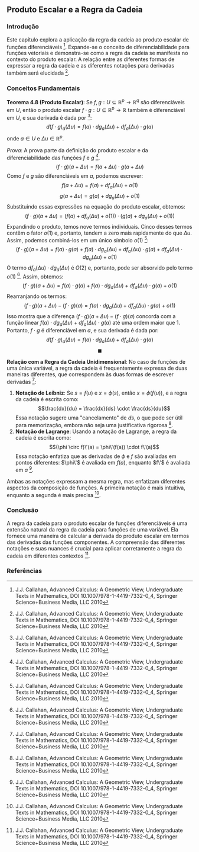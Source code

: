 ## Produto Escalar e a Regra da Cadeia

### Introdução
Este capítulo explora a aplicação da regra da cadeia ao produto escalar de funções diferenciáveis [^1]. Expande-se o conceito de diferenciabilidade para funções vetoriais e demonstra-se como a regra da cadeia se manifesta no contexto do produto escalar. A relação entre as diferentes formas de expressar a regra da cadeia e as diferentes notações para derivadas também será elucidada [^1].

### Conceitos Fundamentais
**Teorema 4.8 (Produto Escalar)**: Se $f, g: U \subseteq \mathbb{R}^p \rightarrow \mathbb{R}^q$ são diferenciáveis em $U$, então o produto escalar $f \cdot g: U \subseteq \mathbb{R}^p \rightarrow \mathbb{R}$ também é diferenciável em $U$, e sua derivada é dada por [^1]:
$$d(f \cdot g)_a(\Delta u) = f(a) \cdot dg_a(\Delta u) + df_a(\Delta u) \cdot g(a)$$
onde $a \in U$ e $\Delta u \in \mathbb{R}^p$.

*Prova*:
A prova parte da definição do produto escalar e da diferenciabilidade das funções $f$ e $g$ [^1].
$$(f \cdot g)(a + \Delta u) = f(a + \Delta u) \cdot g(a + \Delta u)$$
Como $f$ e $g$ são diferenciáveis em $a$, podemos escrever:
$$f(a + \Delta u) = f(a) + df_a(\Delta u) + o(1)$$
$$g(a + \Delta u) = g(a) + dg_a(\Delta u) + o(1)$$
Substituindo essas expressões na equação do produto escalar, obtemos:
$$(f \cdot g)(a + \Delta u) = (f(a) + df_a(\Delta u) + o(1)) \cdot (g(a) + dg_a(\Delta u) + o(1))$$
Expandindo o produto, temos nove termos individuais. Cinco desses termos contêm o fator $o(1)$ e, portanto, tendem a zero mais rapidamente do que $\Delta u$. Assim, podemos combiná-los em um único símbolo $o(1)$ [^1]:
$$(f \cdot g)(a + \Delta u) = f(a) \cdot g(a) + f(a) \cdot dg_a(\Delta u) + df_a(\Delta u) \cdot g(a) + df_a(\Delta u) \cdot dg_a(\Delta u) + o(1)$$
O termo $df_a(\Delta u) \cdot dg_a(\Delta u)$ é $O(2)$ e, portanto, pode ser absorvido pelo termo $o(1)$ [^1]. Assim, obtemos:
$$(f \cdot g)(a + \Delta u) = f(a) \cdot g(a) + f(a) \cdot dg_a(\Delta u) + df_a(\Delta u) \cdot g(a) + o(1)$$
Rearranjando os termos:
$$(f \cdot g)(a + \Delta u) - (f \cdot g)(a) = f(a) \cdot dg_a(\Delta u) + df_a(\Delta u) \cdot g(a) + o(1)$$
Isso mostra que a diferença $(f \cdot g)(a + \Delta u) - (f \cdot g)(a)$ concorda com a função linear $f(a) \cdot dg_a(\Delta u) + df_a(\Delta u) \cdot g(a)$ até uma ordem maior que 1. Portanto, $f \cdot g$ é diferenciável em $a$, e sua derivada é dada por:
$$d(f \cdot g)_a(\Delta u) = f(a) \cdot dg_a(\Delta u) + df_a(\Delta u) \cdot g(a)$$$$\blacksquare$$

**Relação com a Regra da Cadeia Unidimensional**:
No caso de funções de uma única variável, a regra da cadeia é frequentemente expressa de duas maneiras diferentes, que correspondem às duas formas de escrever derivadas [^1]:
1.  **Notação de Leibniz**: Se $s = f(u)$ e $x = \phi(s)$, então $x = \phi(f(u))$, e a regra da cadeia é escrita como:
    $$\frac{dx}{du} = \frac{dx}{ds} \cdot \frac{ds}{du}$$
    Essa notação sugere uma "cancelamento" de $ds$, o que pode ser útil para memorização, embora não seja uma justificativa rigorosa [^1].
2.  **Notação de Lagrange**: Usando a notação de Lagrange, a regra da cadeia é escrita como:
    $$(\phi \circ f)\'(a) = \phi\'(f(a)) \cdot f\'(a)$$
    Essa notação enfatiza que as derivadas de $\phi$ e $f$ são avaliadas em pontos diferentes: $\phi\'$ é avaliada em $f(a)$, enquanto $f\'$ é avaliada em $a$ [^1].

Ambas as notações expressam a mesma regra, mas enfatizam diferentes aspectos da composição de funções. A primeira notação é mais intuitiva, enquanto a segunda é mais precisa [^1].

### Conclusão
A regra da cadeia para o produto escalar de funções diferenciáveis é uma extensão natural da regra da cadeia para funções de uma variável. Ela fornece uma maneira de calcular a derivada do produto escalar em termos das derivadas das funções componentes. A compreensão das diferentes notações e suas nuances é crucial para aplicar corretamente a regra da cadeia em diferentes contextos [^1].
### Referências
[^1]: J.J. Callahan, Advanced Calculus: A Geometric View, Undergraduate Texts in Mathematics, DOI 10.1007/978-1-4419-7332-0_4, Springer Science+Business Media, LLC 2010

<!-- END -->